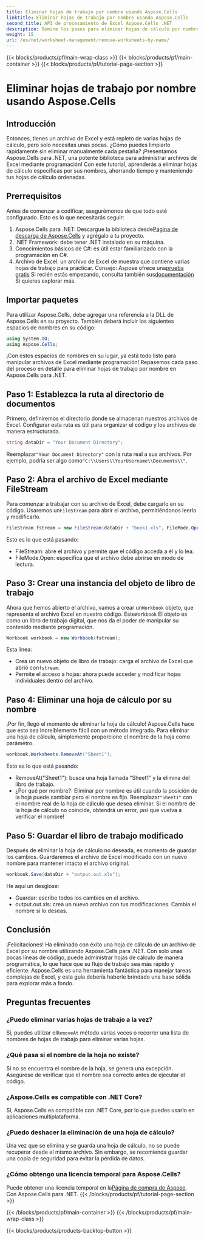 ```yaml
---
title: Eliminar hojas de trabajo por nombre usando Aspose.Cells
linktitle: Eliminar hojas de trabajo por nombre usando Aspose.Cells
second_title: API de procesamiento de Excel Aspose.Cells .NET
description: Domine los pasos para eliminar hojas de cálculo por nombre en Excel con Aspose.Cells para .NET. Siga esta guía detallada y fácil de usar para principiantes para agilizar sus tareas.
weight: 15
url: /es/net/worksheet-management/remove-worksheets-by-name/
---
```


{{< blocks/products/pf/main-wrap-class >}}
{{< blocks/products/pf/main-container >}}
{{< blocks/products/pf/tutorial-page-section >}}

# Eliminar hojas de trabajo por nombre usando Aspose.Cells

## Introducción
Entonces, tienes un archivo de Excel y está repleto de varias hojas de cálculo, pero solo necesitas unas pocas. ¿Cómo puedes limpiarlo rápidamente sin eliminar manualmente cada pestaña? ¡Presentamos Aspose.Cells para .NET, una potente biblioteca para administrar archivos de Excel mediante programación! Con este tutorial, aprenderás a eliminar hojas de cálculo específicas por sus nombres, ahorrando tiempo y manteniendo tus hojas de cálculo ordenadas.
## Prerrequisitos
Antes de comenzar a codificar, asegurémonos de que todo esté configurado. Esto es lo que necesitarás seguir:
1.  Aspose.Cells para .NET: Descargue la biblioteca desde[Página de descarga de Aspose.Cells](https://releases.aspose.com/cells/net/) y agrégalo a tu proyecto.
2. .NET Framework: debe tener .NET instalado en su máquina.
3. Conocimientos básicos de C#: es útil estar familiarizado con la programación en C#.
4. Archivo de Excel: un archivo de Excel de muestra que contiene varias hojas de trabajo para practicar.
 Consejo: Aspose ofrece una[prueba gratis](https://releases.aspose.com/) Si recién estás empezando, consulta también sus[documentación](https://reference.aspose.com/cells/net/) Si quieres explorar más.
## Importar paquetes
Para utilizar Aspose.Cells, debe agregar una referencia a la DLL de Aspose.Cells en su proyecto. También deberá incluir los siguientes espacios de nombres en su código:
```csharp
using System.IO;
using Aspose.Cells;
```
¡Con estos espacios de nombres en su lugar, ya está todo listo para manipular archivos de Excel mediante programación!
Repasemos cada paso del proceso en detalle para eliminar hojas de trabajo por nombre en Aspose.Cells para .NET.
## Paso 1: Establezca la ruta al directorio de documentos
Primero, definiremos el directorio donde se almacenan nuestros archivos de Excel. Configurar esta ruta es útil para organizar el código y los archivos de manera estructurada. 
```csharp
string dataDir = "Your Document Directory";
```
 Reemplazar`"Your Document Directory"` con la ruta real a sus archivos. Por ejemplo, podría ser algo como`"C:\\Users\\YourUsername\\Documents\\"`.
## Paso 2: Abra el archivo de Excel mediante FileStream
Para comenzar a trabajar con su archivo de Excel, debe cargarlo en su código. Usaremos un`FileStream` para abrir el archivo, permitiéndonos leerlo y modificarlo.
```csharp
FileStream fstream = new FileStream(dataDir + "book1.xls", FileMode.Open);
```
Esto es lo que está pasando:
- FileStream: abre el archivo y permite que el código acceda a él y lo lea.
- FileMode.Open: especifica que el archivo debe abrirse en modo de lectura.
## Paso 3: Crear una instancia del objeto de libro de trabajo
 Ahora que hemos abierto el archivo, vamos a crear un`Workbook` objeto, que representa el archivo Excel en nuestro código. Este`Workbook` El objeto es como un libro de trabajo digital, que nos da el poder de manipular su contenido mediante programación.
```csharp
Workbook workbook = new Workbook(fstream);
```
Esta linea:
-  Crea un nuevo objeto de libro de trabajo: carga el archivo de Excel que abrió con`fstream`.
- Permite el acceso a hojas: ahora puede acceder y modificar hojas individuales dentro del archivo.
## Paso 4: Eliminar una hoja de cálculo por su nombre
¡Por fin, llegó el momento de eliminar la hoja de cálculo! Aspose.Cells hace que esto sea increíblemente fácil con un método integrado. Para eliminar una hoja de cálculo, simplemente proporcione el nombre de la hoja como parámetro.
```csharp
workbook.Worksheets.RemoveAt("Sheet1");
```
Esto es lo que está pasando:
- RemoveAt("Sheet1"): busca una hoja llamada “Sheet1” y la elimina del libro de trabajo.
- ¿Por qué por nombre?: Eliminar por nombre es útil cuando la posición de la hoja puede cambiar pero el nombre es fijo.
 Reemplazar`"Sheet1"` con el nombre real de la hoja de cálculo que desea eliminar. Si el nombre de la hoja de cálculo no coincide, obtendrá un error, ¡así que vuelva a verificar el nombre!
## Paso 5: Guardar el libro de trabajo modificado
Después de eliminar la hoja de cálculo no deseada, es momento de guardar los cambios. Guardaremos el archivo de Excel modificado con un nuevo nombre para mantener intacto el archivo original.
```csharp
workbook.Save(dataDir + "output.out.xls");
```
He aquí un desglose:
- Guardar: escribe todos los cambios en el archivo.
- output.out.xls: crea un nuevo archivo con tus modificaciones. Cambia el nombre si lo deseas.
## Conclusión
¡Felicitaciones! Ha eliminado con éxito una hoja de cálculo de un archivo de Excel por su nombre utilizando Aspose.Cells para .NET. Con solo unas pocas líneas de código, puede administrar hojas de cálculo de manera programática, lo que hace que su flujo de trabajo sea más rápido y eficiente. Aspose.Cells es una herramienta fantástica para manejar tareas complejas de Excel, y esta guía debería haberle brindado una base sólida para explorar más a fondo.
## Preguntas frecuentes
### ¿Puedo eliminar varias hojas de trabajo a la vez?
 Sí, puedes utilizar el`RemoveAt` método varias veces o recorrer una lista de nombres de hojas de trabajo para eliminar varias hojas.
### ¿Qué pasa si el nombre de la hoja no existe?
Si no se encuentra el nombre de la hoja, se genera una excepción. Asegúrese de verificar que el nombre sea correcto antes de ejecutar el código.
### ¿Aspose.Cells es compatible con .NET Core?
Sí, Aspose.Cells es compatible con .NET Core, por lo que puedes usarlo en aplicaciones multiplataforma.
### ¿Puedo deshacer la eliminación de una hoja de cálculo?
Una vez que se elimina y se guarda una hoja de cálculo, no se puede recuperar desde el mismo archivo. Sin embargo, se recomienda guardar una copia de seguridad para evitar la pérdida de datos.
### ¿Cómo obtengo una licencia temporal para Aspose.Cells?
 Puede obtener una licencia temporal en la[Página de compra de Aspose](https://purchase.aspose.com/temporary-license/).
Con Aspose.Cells para .NET.
{{< /blocks/products/pf/tutorial-page-section >}}

{{< /blocks/products/pf/main-container >}}
{{< /blocks/products/pf/main-wrap-class >}}

{{< blocks/products/products-backtop-button >}}
